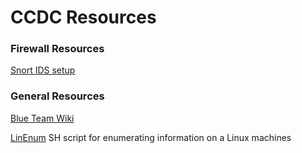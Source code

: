 # CCDC Resources

### Firewall Resources
[Snort IDS setup](https://resources.infosecinstitute.com/snort-rules-workshop-part-one/#gref)

### General Resources
[Blue Team Wiki](https://github.com/sans-blue-team/blue-team-wiki)

[LinEnum](https://github.com/rebootuser/LinEnum) SH script for enumerating information on a Linux machines
